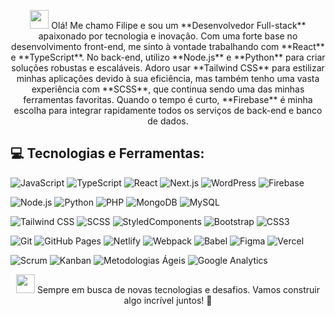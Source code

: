 <p align="center"> <img src="https://media.giphy.com/media/hvRJCLFzcasrR4ia7z/giphy.gif" width="30px"> Olá! Me chamo Filipe e sou um **Desenvolvedor Full-stack** apaixonado por tecnologia e inovação. Com uma forte base no desenvolvimento front-end, me sinto à vontade trabalhando com **React** e **TypeScript**. No back-end, utilizo **Node.js** e **Python** para criar soluções robustas e escaláveis. Adoro usar **Tailwind CSS** para estilizar minhas aplicações devido à sua eficiência, mas também tenho uma vasta experiência com **SCSS**, que continua sendo uma das minhas ferramentas favoritas. Quando o tempo é curto, **Firebase** é minha escolha para integrar rapidamente todos os serviços de back-end e banco de dados.</p>
<h2 align="left">💻 Tecnologias e Ferramentas:</h2> <p> <img src="https://img.shields.io/badge/-JavaScript-F7DF1E?logo=JavaScript&logoColor=black&style=flat-square" alt="JavaScript"> <img src="https://img.shields.io/badge/-TypeScript-007ACC?logo=TypeScript&logoColor=white&style=flat-square" alt="TypeScript"> <img src="https://img.shields.io/badge/-React-61DAFB?logo=React&logoColor=black&style=flat-square" alt="React"> <img src="https://img.shields.io/badge/-Next.js-000000?logo=Next.js&logoColor=white&style=flat-square" alt="Next.js"> <img src="https://img.shields.io/badge/-WordPress-21759B?logo=WordPress&logoColor=white&style=flat-square" alt="WordPress"> <img src="https://img.shields.io/badge/-Firebase-FFCA28?logo=Firebase&logoColor=black&style=flat-square" alt="Firebase"> </p> <p> <img src="https://img.shields.io/badge/-Node.js-339933?logo=Node.js&logoColor=white&style=flat-square" alt="Node.js"> <img src="https://img.shields.io/badge/-Python-3776AB?logo=Python&logoColor=white&style=flat-square" alt="Python"> <img src="https://img.shields.io/badge/-PHP-777BB4?logo=PHP&logoColor=white&style=flat-square" alt="PHP"> <img src="https://img.shields.io/badge/-MongoDB-47A248?logo=MongoDB&logoColor=white&style=flat-square" alt="MongoDB"> <img src="https://img.shields.io/badge/-MySQL-4479A1?logo=MySQL&logoColor=white&style=flat-square" alt="MySQL"> </p> <p> <img src="https://img.shields.io/badge/-Tailwind%20CSS-38B2AC?logo=Tailwind%20CSS&logoColor=white&style=flat-square" alt="Tailwind CSS"> <img src="https://img.shields.io/badge/-SCSS-CC6699?logo=Sass&logoColor=white&style=flat-square" alt="SCSS"> <img src="https://img.shields.io/badge/-StyledComponents-DB7093?logo=styled-components&logoColor=white&style=flat-square" alt="StyledComponents"> <img src="https://img.shields.io/badge/-Bootstrap-7952B3?logo=Bootstrap&logoColor=white&style=flat-square" alt="Bootstrap"> <img src="https://img.shields.io/badge/-CSS3-1572B6?logo=CSS3&logoColor=white&style=flat-square" alt="CSS3"> </p> <p> <img src="https://img.shields.io/badge/-Git-F05032?logo=Git&logoColor=white&style=flat-square" alt="Git"> <img src="https://img.shields.io/badge/-GitHub%20Pages-181717?logo=GitHub%20Pages&logoColor=white&style=flat-square" alt="GitHub Pages"> <img src="https://img.shields.io/badge/-Netlify-00C7B7?logo=Netlify&logoColor=white&style=flat-square" alt="Netlify"> <img src="https://img.shields.io/badge/-Webpack-8DD6F9?logo=Webpack&logoColor=black&style=flat-square" alt="Webpack"> <img src="https://img.shields.io/badge/-Babel-F9DC3E?logo=Babel&logoColor=black&style=flat-square" alt="Babel"> <img src="https://img.shields.io/badge/-Figma-F24E1E?logo=Figma&logoColor=white&style=flat-square" alt="Figma"> <img src="https://img.shields.io/badge/-Vercel-000000?logo=Vercel&logoColor=white&style=flat-square" alt="Vercel"> </p> <p> <img src="https://img.shields.io/badge/-Scrum-6DB33F?logo=Scrum&logoColor=white&style=flat-square" alt="Scrum"> <img src="https://img.shields.io/badge/-Kanban-FF8C00?logo=Kanban&logoColor=white&style=flat-square" alt="Kanban"> <img src="https://img.shields.io/badge/-Metodologias%20Ágeis-007396?logo=Agile&logoColor=white&style=flat-square" alt="Metodologias Ágeis"> <img src="https://img.shields.io/badge/-Google%20Analytics-E37400?logo=Google%20Analytics&logoColor=white&style=flat-square" alt="Google Analytics"> </p>
<p align="center"> <img src="https://media.giphy.com/media/xT0GqFyXk7fek7GljG/giphy.gif" width="30px"> Sempre em busca de novas tecnologias e desafios. Vamos construir algo incrível juntos! 🚀 </p>
